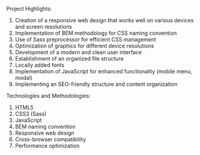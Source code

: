 Project Highlights: 
1. Creation of a responsive web design that works well on various devices and screen resolutions 
2. Implementation of BEM methodology for CSS naming convention 
3. Use of Sass preprocessor for efficient CSS management 
4. Optimization of graphics for different device resolutions 
5. Development of a modern and clean user interface 
6. Establishment of an organized file structure 
7. Locally added fonts
8. Implementation of JavaScript for enhanced functionality (mobile menu, modal) 
9. Implementing an SEO-friendly structure and content organization 

Technologies and Methodologies: 
1. HTML5 
2. CSS3 (Sass) 
3. JavaScript 
4. BEM naming convention 
5. Responsive web design 
6. Cross-browser compatibility 
7. Performance optimization
